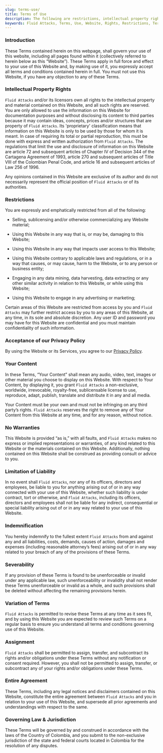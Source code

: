 ```yaml
---
slug: terms-use/
title: Terms of Use
description: The following are restrictions, intellectual property rights, limitations, agreements, and all related to the Terms of Use of Fluid Attacks website content.
keywords: Fluid Attacks, Terms, Use, Website, Rights, Restrictions, Terms of Use, Ethical Hacking, Pentesting
---
```


### Introduction

These Terms contained herein on this webpage, shall govern your use of
this website, including all pages found within it (collectively referred
to herein below as this “Website”). These Terms apply in full force and
effect to your use of this Website and, by making use of it, you
expressly accept all terms and conditions contained herein in full. You
must not use this Website, if you have any objection to any of these
Terms.

### Intellectual Property Rights

`Fluid Attacks` and/or its licensors own all rights to the intellectual
property and material contained on this Website, and all such rights are
reserved.
You are only allowed to use the information on this Website
for documentation purposes
and without disclosing its content to third parties
because it may contain ideas,
concepts,
prices and/or structures
that are property of `Fluid Attacks`.
Its 'proprietary' classification means
that information on this Website is only to be used
by those for whom it is meant.
In case of requiring its total or partial reproduction,
this must be done with express and written authorization from `Fluid Attacks`.
The regulations
that limit the use and disclosure of information on this Website
are article 72
and subsequent articles of Chapter IV of Decision 344
of the Cartagena Agreement of 1993,
article 270
and subsequent articles of Title VIII
of the Colombian Penal Code,
and article 16 and subsequent articles of Law 256 of 1996.

Any opinions contained in this Website are exclusive of its author and
do not necessarily represent the official position of `Fluid Attacks` or of
its authorities.

### Restrictions

You are expressly and emphatically restricted from all of the following:

- Selling, sublicensing and/or otherwise commercializing any Website
  material;

- Using this Website in any way that is, or may be, damaging to this
  Website;

- Using this Website in any way that impacts user access to this
  Website;

- Using this Website contrary to applicable laws and regulations, or
  in a way that causes, or may cause, harm to the Website, or to any
  person or business entity;

- Engaging in any data mining, data harvesting, data extracting or any
  other similar activity in relation to this Website, or while using
  this Website;

- Using this Website to engage in any advertising or marketing;

Certain areas of this Website are restricted from access by you and
`Fluid Attacks` may further restrict access by you to any areas of this
Website, at any time, in its sole and absolute discretion. Any user ID
and password you may have for this Website are confidential and you must
maintain confidentiality of such information.

### Acceptance of our Privacy Policy

By using the Website or its Services,
you agree to our [Privacy Policy](../privacy/).

### Your Content

In these Terms, “Your Content” shall mean any audio, video, text, images
or other material you choose to display on this Website. With respect to
Your Content, by displaying it, you grant `Fluid Attacks` a
non-exclusive, worldwide, irrevocable, royalty-free, sublicensable
license to use, reproduce, adapt, publish, translate and distribute it
in any and all media.

Your Content must be your own and must not be infringing on any third
party’s rights. `Fluid Attacks` reserves the right to remove any of Your
Content from this Website at any time, and for any reason, without
notice.

### No Warranties

This Website is provided “as is,” with all faults, and `Fluid Attacks`
makes no express or implied representations or warranties, of any kind
related to this Website or the materials contained on this Website.
Additionally, nothing contained on this Website shall be construed as
providing consult or advice to you.

### Limitation of Liability

In no event shall `Fluid Attacks`, nor any of its officers, directors
and employees, be liable to you for anything arising out of or in any
way connected with your use of this Website, whether such liability is
under contract, tort or otherwise, and `Fluid Attacks`, including its
officers, directors and employees shall not be liable for any indirect,
consequential or special liability arising out of or in any way related
to your use of this Website.

### Indemnification

You hereby indemnify to the fullest extent `Fluid Attacks` from and
against any and all liabilities, costs, demands, causes of action,
damages and expenses (including reasonable attorney’s fees) arising out
of or in any way related to your breach of any of the provisions of
these Terms.

### Severability

If any provision of these Terms is found to be unenforceable or invalid
under any applicable law, such unenforceability or invalidity shall not
render these Terms unenforceable or invalid as a whole, and such
provisions shall be deleted without affecting the remaining provisions
herein.

### Variation of Terms

`Fluid Attacks` is permitted to revise these Terms at any time as it
sees fit, and by using this Website you are expected to review such
Terms on a regular basis to ensure you understand all terms and
conditions governing use of this Website.

### Assignment

`Fluid Attacks` shall be permitted to assign, transfer, and subcontract
its rights and/or obligations under these Terms without any notification
or consent required. However, you shall not be permitted to assign,
transfer, or subcontract any of your rights and/or obligations under
these Terms.

### Entire Agreement

These Terms, including any legal notices and disclaimers contained on
this Website, constitute the entire agreement between `Fluid Attacks`
and you in relation to your use of this Website, and supersede all prior
agreements and understandings with respect to the same.

### Governing Law & Jurisdiction

These Terms will be governed by and construed in accordance with the
laws of the Country of Colombia, and you submit to the non-exclusive
jurisdiction of the state and federal courts located in Colombia for the
resolution of any disputes.
